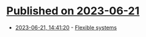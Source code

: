 # [Published on 2023-06-21](index.md)

* [2023-06-21, 14:41:20](https://lobste.rs/s/nxwj3u/flexible_systems) - [Flexible systems](https://jordankaye.dev/posts/flexible-systems/)
